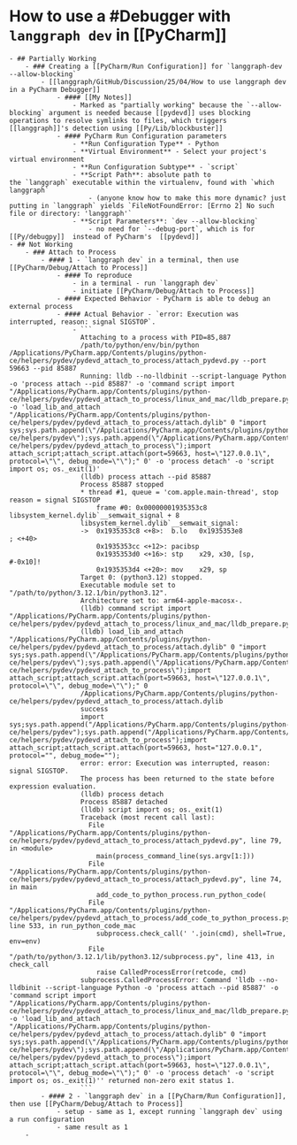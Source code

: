 # How to use a #Debugger with `langgraph dev` in [[PyCharm]]
	- ## Partially Working
		- ### Creating a [[PyCharm/Run Configuration]] for `langgraph-dev --allow-blocking`
			- [[langgraph/GitHub/Discussion/25/04/How to use langgraph dev in a PyCharm Debugger]]
				- #### [[My Notes]]
					- Marked as "partially working" because the `--allow-blocking` argument is needed because [[pydevd]] uses blocking operations to resolve symlinks to files, which triggers [[langgraph]]'s detection using [[Py/Lib/blockbuster]]
				- #### PyCharm Run Configuration parameters
					- **Run Configuration Type** - Python
					- **Virtual Environment** - Select your project's virtual environment
					- **Run Configuration Subtype** - `script`
					- **Script Path**: absolute path to the `langgraph` executable within the virtualenv, found with `which langgraph`
						- (anyone know how to make this more dynamic? just putting in `langgraph` yields `FileNotFoundError: [Errno 2] No such file or directory: 'langgraph'`
					- **Script Parameters**: `dev --allow-blocking`
						- no need for `--debug-port`, which is for  [[Py/debugpy]]  instead of PyCharm's  [[pydevd]]
	- ## Not Working
		- ### Attach to Process
			- #### 1 - `langgraph dev` in a terminal, then use [[PyCharm/Debug/Attach to Process]]
				- #### To reproduce
					- in a terminal - run `langgraph dev`
					- initiate [[PyCharm/Debug/Attach to Process]]
				- #### Expected Behavior - PyCharm is able to debug an external process
				- #### Actual Behavior - `error: Execution was interrupted, reason: signal SIGSTOP`.
					- ```
					  Attaching to a process with PID=85,887
					  /path/to/python/env/bin/python /Applications/PyCharm.app/Contents/plugins/python-ce/helpers/pydev/pydevd_attach_to_process/attach_pydevd.py --port 59663 --pid 85887
					  Running: lldb --no-lldbinit --script-language Python -o 'process attach --pid 85887' -o 'command script import "/Applications/PyCharm.app/Contents/plugins/python-ce/helpers/pydev/pydevd_attach_to_process/linux_and_mac/lldb_prepare.py"' -o 'load_lib_and_attach "/Applications/PyCharm.app/Contents/plugins/python-ce/helpers/pydev/pydevd_attach_to_process/attach.dylib" 0 "import sys;sys.path.append(\"/Applications/PyCharm.app/Contents/plugins/python-ce/helpers/pydev\");sys.path.append(\"/Applications/PyCharm.app/Contents/plugins/python-ce/helpers/pydev/pydevd_attach_to_process\");import attach_script;attach_script.attach(port=59663, host=\"127.0.0.1\", protocol=\"\", debug_mode=\"\");" 0' -o 'process detach' -o 'script import os; os._exit(1)'
					  (lldb) process attach --pid 85887
					  Process 85887 stopped
					  * thread #1, queue = 'com.apple.main-thread', stop reason = signal SIGSTOP
					      frame #0: 0x00000001935353c8 libsystem_kernel.dylib`__semwait_signal + 8
					  libsystem_kernel.dylib`__semwait_signal:
					  ->  0x1935353c8 <+8>:  b.lo   0x1935353e8               ; <+40>
					      0x1935353cc <+12>: pacibsp 
					      0x1935353d0 <+16>: stp    x29, x30, [sp, #-0x10]!
					      0x1935353d4 <+20>: mov    x29, sp
					  Target 0: (python3.12) stopped.
					  Executable module set to "/path/to/python/3.12.1/bin/python3.12".
					  Architecture set to: arm64-apple-macosx-.
					  (lldb) command script import "/Applications/PyCharm.app/Contents/plugins/python-ce/helpers/pydev/pydevd_attach_to_process/linux_and_mac/lldb_prepare.py"
					  (lldb) load_lib_and_attach "/Applications/PyCharm.app/Contents/plugins/python-ce/helpers/pydev/pydevd_attach_to_process/attach.dylib" 0 "import sys;sys.path.append(\"/Applications/PyCharm.app/Contents/plugins/python-ce/helpers/pydev\");sys.path.append(\"/Applications/PyCharm.app/Contents/plugins/python-ce/helpers/pydev/pydevd_attach_to_process\");import attach_script;attach_script.attach(port=59663, host=\"127.0.0.1\", protocol=\"\", debug_mode=\"\");" 0
					  /Applications/PyCharm.app/Contents/plugins/python-ce/helpers/pydev/pydevd_attach_to_process/attach.dylib
					  success
					  import sys;sys.path.append("/Applications/PyCharm.app/Contents/plugins/python-ce/helpers/pydev");sys.path.append("/Applications/PyCharm.app/Contents/plugins/python-ce/helpers/pydev/pydevd_attach_to_process");import attach_script;attach_script.attach(port=59663, host="127.0.0.1", protocol="", debug_mode="");
					  error: error: Execution was interrupted, reason: signal SIGSTOP.
					  The process has been returned to the state before expression evaluation.
					  (lldb) process detach
					  Process 85887 detached
					  (lldb) script import os; os._exit(1)
					  Traceback (most recent call last):
					    File "/Applications/PyCharm.app/Contents/plugins/python-ce/helpers/pydev/pydevd_attach_to_process/attach_pydevd.py", line 79, in <module>
					      main(process_command_line(sys.argv[1:]))
					    File "/Applications/PyCharm.app/Contents/plugins/python-ce/helpers/pydev/pydevd_attach_to_process/attach_pydevd.py", line 74, in main
					      add_code_to_python_process.run_python_code(
					    File "/Applications/PyCharm.app/Contents/plugins/python-ce/helpers/pydev/pydevd_attach_to_process/add_code_to_python_process.py", line 533, in run_python_code_mac
					      subprocess.check_call(' '.join(cmd), shell=True, env=env)
					    File "/path/to/python/3.12.1/lib/python3.12/subprocess.py", line 413, in check_call
					      raise CalledProcessError(retcode, cmd)
					  subprocess.CalledProcessError: Command 'lldb --no-lldbinit --script-language Python -o 'process attach --pid 85887' -o 'command script import "/Applications/PyCharm.app/Contents/plugins/python-ce/helpers/pydev/pydevd_attach_to_process/linux_and_mac/lldb_prepare.py"' -o 'load_lib_and_attach "/Applications/PyCharm.app/Contents/plugins/python-ce/helpers/pydev/pydevd_attach_to_process/attach.dylib" 0 "import sys;sys.path.append(\"/Applications/PyCharm.app/Contents/plugins/python-ce/helpers/pydev\");sys.path.append(\"/Applications/PyCharm.app/Contents/plugins/python-ce/helpers/pydev/pydevd_attach_to_process\");import attach_script;attach_script.attach(port=59663, host=\"127.0.0.1\", protocol=\"\", debug_mode=\"\");" 0' -o 'process detach' -o 'script import os; os._exit(1)'' returned non-zero exit status 1.
					  ```
			- #### 2 - `langgraph dev` in a [[PyCharm/Run Configuration]], then use [[PyCharm/Debug/Attach to Process]]
				- setup - same as 1, except running `langgraph dev` using a run configuration
				- same result as 1
		-